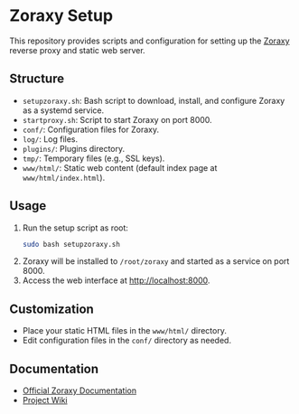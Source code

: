 # Zoraxy Setup

This repository provides scripts and configuration for setting up the [Zoraxy](https://github.com/tobychui/zoraxy) reverse proxy and static web server.

## Structure

- `setupzoraxy.sh`: Bash script to download, install, and configure Zoraxy as a systemd service.
- `startproxy.sh`: Script to start Zoraxy on port 8000.
- `conf/`: Configuration files for Zoraxy.
- `log/`: Log files.
- `plugins/`: Plugins directory.
- `tmp/`: Temporary files (e.g., SSL keys).
- `www/html/`: Static web content (default index page at `www/html/index.html`).

## Usage

1. Run the setup script as root:
    ```sh
    sudo bash setupzoraxy.sh
    ```
2. Zoraxy will be installed to `/root/zoraxy` and started as a service on port 8000.
3. Access the web interface at [http://localhost:8000](http://localhost:8000).

## Customization

- Place your static HTML files in the `www/html/` directory.
- Edit configuration files in the `conf/` directory as needed.

## Documentation

- [Official Zoraxy Documentation](https://zoraxy.aroz.org)
- [Project Wiki](https://github.com/tobychui/zoraxy/wiki)